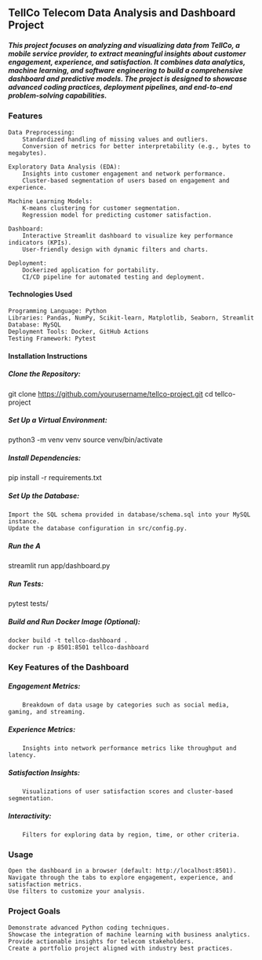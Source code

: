 ## TellCo Telecom Data Analysis and Dashboard Project

##### This project focuses on analyzing and visualizing data from TellCo, a mobile service provider, to extract meaningful insights about customer engagement, experience, and satisfaction. It combines data analytics, machine learning, and software engineering to build a comprehensive dashboard and predictive models. The project is designed to showcase advanced coding practices, deployment pipelines, and end-to-end problem-solving capabilities.
### Features

    Data Preprocessing:
        Standardized handling of missing values and outliers.
        Conversion of metrics for better interpretability (e.g., bytes to megabytes).

    Exploratory Data Analysis (EDA):
        Insights into customer engagement and network performance.
        Cluster-based segmentation of users based on engagement and experience.

    Machine Learning Models:
        K-means clustering for customer segmentation.
        Regression model for predicting customer satisfaction.

    Dashboard:
        Interactive Streamlit dashboard to visualize key performance indicators (KPIs).
        User-friendly design with dynamic filters and charts.

    Deployment:
        Dockerized application for portability.
        CI/CD pipeline for automated testing and deployment.

#### Technologies Used

    Programming Language: Python
    Libraries: Pandas, NumPy, Scikit-learn, Matplotlib, Seaborn, Streamlit
    Database: MySQL
    Deployment Tools: Docker, GitHub Actions
    Testing Framework: Pytest

#### Installation Instructions

##### Clone the Repository:

git clone https://github.com/yourusername/tellco-project.git
cd tellco-project

##### Set Up a Virtual Environment:

python3 -m venv venv
source venv/bin/activate  

##### Install Dependencies:

pip install -r requirements.txt

##### Set Up the Database:

    Import the SQL schema provided in database/schema.sql into your MySQL instance.
    Update the database configuration in src/config.py.

##### Run the A
streamlit run app/dashboard.py

##### Run Tests:

pytest tests/

##### Build and Run Docker Image (Optional):

    docker build -t tellco-dashboard .
    docker run -p 8501:8501 tellco-dashboard

### Key Features of the Dashboard

##### Engagement Metrics:
        Breakdown of data usage by categories such as social media, gaming, and streaming.
##### Experience Metrics:
        Insights into network performance metrics like throughput and latency.
##### Satisfaction Insights:
        Visualizations of user satisfaction scores and cluster-based segmentation.
##### Interactivity:
        Filters for exploring data by region, time, or other criteria.

### Usage

    Open the dashboard in a browser (default: http://localhost:8501).
    Navigate through the tabs to explore engagement, experience, and satisfaction metrics.
    Use filters to customize your analysis.

### Project Goals

    Demonstrate advanced Python coding techniques.
    Showcase the integration of machine learning with business analytics.
    Provide actionable insights for telecom stakeholders.
    Create a portfolio project aligned with industry best practices.




